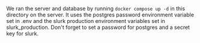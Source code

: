 We ran the server and database by running `docker compose up -d` in this directory on the server. It uses the postgres password environment variable set in .env and the slurk production environment variables set in slurk_production. Don't forget to set a password for postgres and a secret key for slurk.